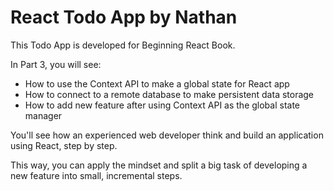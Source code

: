# React Todo App by Nathan

This Todo App is developed for Beginning React Book.

In Part 3, you will see: 

- How to use the Context API to make a global state for React app
- How to connect to a remote database to make persistent data storage
- How to add new feature after using Context API as the global state manager

You'll see how an experienced web developer think and build an application using React, step by step.

This way, you can apply the mindset and split a big task of developing a new feature into small, incremental steps.

